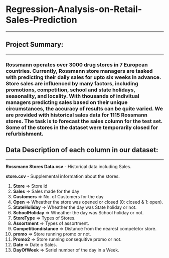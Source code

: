 # Regression-Analysis-on-Retail-Sales-Prediction
---

## Project Summary:
---

### Rossmann operates over 3000 drug stores in 7 European countries. Currently, Rossmann store managers are tasked with predicting their daily sales for upto six weeks in advance. Store sales are influenced by many factors, including promotions, competition, school and state holidays, seasonality, and locality. With thousands of indivitual managers predicting sales based on their unique circumstances, the accuracy of results can be quite varied. We are provided with historical sales data for **1115 Rossmann stores**. The task is to forecast the **sales column** for the test set. Some of the stores in the dataset were temporarily closed for refurbishment.

## Data Description of each column in our dataset:
---

**Rossmann Stores Data.csv** - Historical data including Sales.

**store.csv** - Supplemental information about the stores.

1.   **Store** ⇒ Store id
2.   **Sales** ⇒ Sales made for the day
3.   **Customers** ⇒ No. of Customers for the day
4.   **Open** ⇒ Wheather the store was opened or closed (0: closed & 1: open).
5.   **StateHoliday** ⇒ Wheather the day was State holiday or not.
6.   **SchoolHoliday** ⇒ Wheather the day was School holiday or not.
7.   **StoreType** ⇒ Types of Stores.
8.   **Assortment** ⇒ Types of assortment.
9.   **Competitiondistance** ⇒ Distance from the nearest competetor store.
10.   **promo** ⇒ Store running promo or not.
11.   **Promo2** ⇒ Store running consequitive promo or not.
12.   **Date** ⇒ Date o Sales.
13.   **DayOfWeek** ⇒ Seriel number of the day in a Week.
